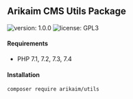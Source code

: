 ## Arikaim CMS Utils Package
![version: 1.0.0](https://img.shields.io/github/release/arikaim/utils.svg)
![license: GPL3](https://img.shields.io/badge/License-GPLv3-blue.svg)



#### Requirements 
  * PHP 7.1, 7.2, 7.3, 7.4


#### Installation

```sh
composer require arikaim/utils
```
